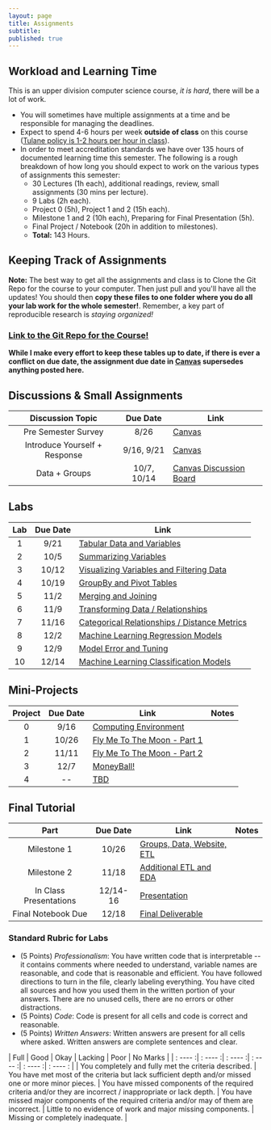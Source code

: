 ```yaml
---
layout: page
title: Assignments
subtitle:
published: true
---
```


## Workload and Learning Time

This is an upper division computer science course, *it is hard*, there will be a lot of work.
* You will sometimes have multiple assignments at a time and be responsible for managing the deadlines.  
* Expect to spend 4-6 hours per week **outside of class** on this course ([Tulane policy is 1-2 hours per hour in class](https://catalog.tulane.edu/)).  
* In order to meet accreditation standards we have over 135 hours of documented learning time this semester.  The following is a rough breakdown of how long you should expect to work on the various types of assignments this semester:  
  * 30 Lectures (1h each), additional readings, review, small assignments (30 mins per lecture).
  * 9 Labs (2h each).
  * Project 0 (5h), Project 1 and 2 (15h each).
  * Milestone 1 and 2 (10h each), Preparing for Final Presentation (5h).
  * Final Project / Notebook (20h in addition to milestones).
  * **Total:** 143 Hours.

## Keeping Track of Assignments

**Note:** The best way to get all the assignments and class is to Clone the Git Repo for the course to your computer.  Then just pull and you'll have all the updates!  You should then **copy these files to one folder where you do all your lab work for the whole semester!**.  Remember, a key part of reproducible research is *staying organized!*

### [Link to the Git Repo for the Course!](https://github.com/nmattei/cmps3160)

**While I make every effort to keep these tables up to date, if there is ever a conflict on due date, the assignment due date in [Canvas](https://tulane.instructure.com/) supersedes anything posted here.**

## Discussions & Small Assignments

| Discussion Topic | Due Date | Link |
|:-------:|:--------:|----|
| Pre Semester Survey | 8/26 | [Canvas](https://tulane.instructure.com/)
| Introduce Yourself + Response | 9/16, 9/21  | [Canvas](https://tulane.instructure.com/)
| Data + Groups | 10/7, 10/14 | [Canvas Discussion Board]()


## Labs

| Lab     | Due Date | Link |
|:-------:|:--------:|----  |
| 1 | 9/21 | [Tabular Data and Variables](https://github.com/nmattei/cmps3160/tree/master/_labs) |
| 2 | 10/5 | [Summarizing Variables](https://github.com/nmattei/cmps3160/tree/master/_labs) |
| 3 | 10/12 | [Visualizing Variables and Filtering Data](https://github.com/nmattei/cmps3160/tree/master/_labs) | 
| 4 | 10/19 | [GroupBy and Pivot Tables](https://github.com/nmattei/cmps3160/tree/master/_labs) | 
| 5 | 11/2 | [Merging and Joining](https://github.com/nmattei/cmps3160/tree/master/_labs) | 
| 6 | 11/9 | [Transforming Data / Relationships](https://github.com/nmattei/cmps3160/tree/master/_labs) |
| 7 | 11/16 | [Categorical Relationships / Distance Metrics](https://github.com/nmattei/cmps3160/tree/master/_labs) |
| 8 | 12/2 | [Machine Learning Regression Models](https://github.com/nmattei/cmps3160/tree/master/_labs) |
| 9 | 12/9 | [Model Error and Tuning](https://github.com/nmattei/cmps3160/tree/master/_labs) |
| 10 | 12/14 | [Machine Learning Classification Models](https://github.com/nmattei/cmps3160/tree/master/_labs) |

## Mini-Projects

| Project | Due Date | Link | Notes |
|:-------:|:--------:|----|-----|
| 0 | 9/16 | [Computing Environment](https://github.com/nmattei/cmps3160/tree/master/_projects/project0) |
| 1 | 10/26 | [Fly Me To The Moon - Part 1](/_projects/Project1.md) | 
| 2 | 11/11 | [Fly Me To The Moon - Part 2](/_projects/Project1.md) | 
| 3 | 12/7 | [MoneyBall!](/_projects/Project2.md) | 
| 4 | -- | [TBD]() | 


## Final Tutorial

| Part    | Due Date | Link | Notes |
|:-------:|:--------:|----  |----- |
| Milestone 1 | 10/26 | [Groups, Data, Website, ETL](/_projects/FinalTutorial.md) |
| Milestone 2 | 11/18 | [Additional ETL and EDA](/_projects/FinalTutorial.md) | 
| In Class Presentations | 12/14-16 | [Presentation](/_projects/FinalTutorial.md) | 
| Final Notebook Due | 12/18 | [Final Deliverable](/_projects/FinalTutorial.md) | 


### Standard Rubric for Labs

* (5 Points) *Professionalism*: You have written code that is interpretable -- it contains comments where needed to understand, variable names are reasonable, and code that is reasonable and efficient. You have followed directions to turn in the file, clearly labeling everything. You have cited all sources and how you used them in the written portion of your answers.  There are no unused cells, there are no errors or other distractions.
* (5 Points) *Code*: Code is present for all cells and code is correct and reasonable.
* (5 Points) *Written Answers*: Written answers are present for all cells where asked.  Written answers are complete sentences and clear.

| Full    |    Good |  Okay |   Lacking   |   Poor  | No Marks |
| : ---- :| : ---- :| : ---- :| : ---- :| : ---- :| : ---- : |
| You completely and fully met the criteria described. | You have met most of the criteria but lack sufficient depth and/or missed one or more minor pieces. | You have missed components of the required criteria and/or they are incorrect / inappropriate or lack depth. | You have missed major components of the required criteria and/or may of them are incorrect. | Little to no evidence of work and major missing components. | Missing or completely inadequate. | 